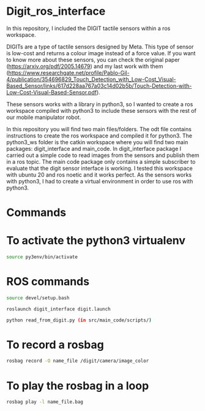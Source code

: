 # Digit_ros_interface
In this repository, I included the DIGIT tactile sensors within a ros workspace. 

DIGITs are a type of tactile sensors designed by Meta. This type of sensor is low-cost and returns a colour image instead of a force value. If you want to know more about these sensors, you can check the original paper (https://arxiv.org/pdf/2005.14679) and my last work with them (https://www.researchgate.net/profile/Pablo-Gil-4/publication/354696829_Touch_Detection_with_Low-Cost_Visual-Based_Sensor/links/617d228aa767a03c14d02b5b/Touch-Detection-with-Low-Cost-Visual-Based-Sensor.pdf).

These sensors works with a library in python3, so I wanted to create a ros workspace compiled with python3 to include these sensors with the rest of our mobile manipulator robot.

In this repository you will find two main files/folders. The odt file contains instructions to create the ros workspace and compiled it for python3. The python3_ws folder is the catkin workspace where you will find two main packages: digit_interface and main_code. In digit_interface package I carried out a simple code to read images from the sensors and publish them in a ros topic. The main code package only contains a simple subscriber to evaluate that the digit sensor interface is working. I tested this workspace with ubuntu 20 and ros noetic and it works perfect. As the sensors works with python3, I had to create a virtual environment in order to use ros with python3.

# Commands
# To activate the python3 virtualenv
```sh 
source py3env/bin/activate
```
# ROS commands
```sh 
source devel/setup.bash
```
```sh 
roslaunch digit_interface digit.launch
```
```sh 
python read_from_digit.py (in src/main_code/scripts/)
```
# To record a rosbag
```sh 
rosbag record -O name_file /digit/camera/image_color
```
# To play the rosbag in a loop
```sh 
rosbag play -l name_file.bag
```
